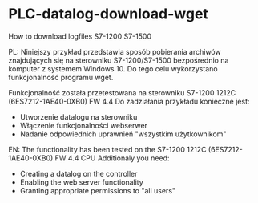 # PLC-datalog-download-wget
How to download logfiles S7-1200 S7-1500

PL:
Niniejszy przykład przedstawia sposób pobierania archiwów znajdujących się na sterowniku S7-1200/S7-1500 bezpośrednio na komputer z systemem Windows 10. Do tego celu wykorzystano funkcjonalność programu wget.

Funkcjonalność została przetestowana na sterowniku S7-1200 1212C (6ES7212-1AE40-0XB0) FW 4.4
Do zadziałania przykładu konieczne jest:
- Utworzenie datalogu na sterowniku
- Włączenie funkcjonalności webserwer
- Nadanie odpowiednich uprawnień "wszystkim użytkownikom"

EN:
The functionality has been tested on the S7-1200 1212C (6ES7212-1AE40-0XB0) FW 4.4 CPU
Additionaly you need:
- Creating a datalog on the controller
- Enabling the web server functionality
- Granting appropriate permissions to "all users"
